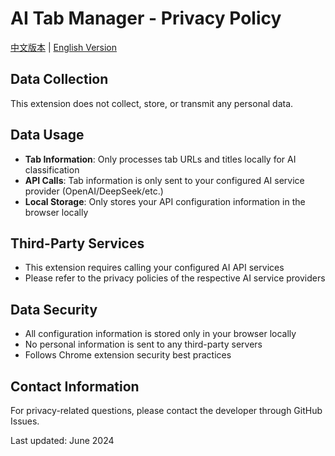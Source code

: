 # AI Tab Manager - Privacy Policy

[中文版本](privacy-policy.zh-CN.md) | [English Version](privacy-policy.md)

## Data Collection
This extension does not collect, store, or transmit any personal data.

## Data Usage
- **Tab Information**: Only processes tab URLs and titles locally for AI classification
- **API Calls**: Tab information is only sent to your configured AI service provider (OpenAI/DeepSeek/etc.)
- **Local Storage**: Only stores your API configuration information in the browser locally

## Third-Party Services
- This extension requires calling your configured AI API services
- Please refer to the privacy policies of the respective AI service providers

## Data Security
- All configuration information is stored only in your browser locally
- No personal information is sent to any third-party servers
- Follows Chrome extension security best practices

## Contact Information
For privacy-related questions, please contact the developer through GitHub Issues.

Last updated: June 2024 